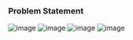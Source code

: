 ### Problem Statement

![image](https://user-images.githubusercontent.com/36649115/40193415-15d5691a-59bc-11e8-86c0-81b1080c6bbf.png)
![image](https://user-images.githubusercontent.com/36649115/40193498-4c08793c-59bc-11e8-948c-b4afd50ff96f.png)
![image](https://user-images.githubusercontent.com/36649115/40193521-5c391bcc-59bc-11e8-8862-a6d0675aff24.png)
![image](https://user-images.githubusercontent.com/36649115/40193550-6f651bba-59bc-11e8-8d04-a5ac87b60e8f.png)
